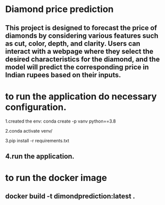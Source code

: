 # Diamond price prediction
This project is designed to forecast the price of diamonds by considering various features such as cut, color, depth, and clarity. Users can interact with a webpage where they select the desired characteristics for the diamond, and the model will predict the corresponding price in Indian rupees based on their inputs.
--------------------------------------------------------------------------------------------------------------
# to run the application do necessary configuration.
1.created the env: conda create -p vanv python==3.8

2.conda activate venv/

3.pip install -r requirements.txt

4.run the application.
--------------------------------------------------------------------------------------------------------------

# to run the docker image
docker  build -t dimondprediction:latest .
--------------------------------------------------------------------------------------------------------------